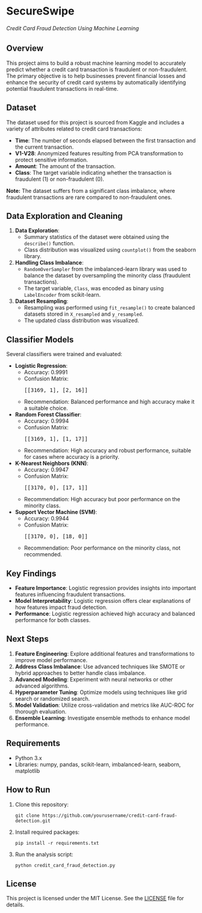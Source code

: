 <body><h1>SecureSwipe</h1> <h6>Credit Card Fraud Detection Using Machine Learning</h6> <h2>Overview</h2> <p>This project aims to build a robust machine learning model to accurately predict whether a credit card transaction is fraudulent or non-fraudulent. The primary objective is to help businesses prevent financial losses and enhance the security of credit card systems by automatically identifying potential fraudulent transactions in real-time.</p> <h2>Dataset</h2> <p>The dataset used for this project is sourced from Kaggle and includes a variety of attributes related to credit card transactions:</p> <ul> <li><strong>Time</strong>: The number of seconds elapsed between the first transaction and the current transaction.</li> <li><strong>V1-V28</strong>: Anonymized features resulting from PCA transformation to protect sensitive information.</li> <li><strong>Amount</strong>: The amount of the transaction.</li> <li><strong>Class</strong>: The target variable indicating whether the transaction is fraudulent (1) or non-fraudulent (0).</li> </ul> <p><strong>Note:</strong> The dataset suffers from a significant class imbalance, where fraudulent transactions are rare compared to non-fraudulent ones.</p> <h2>Data Exploration and Cleaning</h2> <ol> <li><strong>Data Exploration</strong>: <ul> <li>Summary statistics of the dataset were obtained using the <code>describe()</code> function.</li> <li>Class distribution was visualized using <code>countplot()</code> from the seaborn library.</li> </ul> </li> <li><strong>Handling Class Imbalance</strong>: <ul> <li><code>RandomOverSampler</code> from the imbalanced-learn library was used to balance the dataset by oversampling the minority class (fraudulent transactions).</li> <li>The target variable, <code>Class</code>, was encoded as binary using <code>LabelEncoder</code> from scikit-learn.</li> </ul> </li> <li><strong>Dataset Resampling</strong>: <ul> <li>Resampling was performed using <code>fit_resample()</code> to create balanced datasets stored in <code>X_resampled</code> and <code>y_resampled</code>.</li> <li>The updated class distribution was visualized.</li> </ul> </li> </ol> <h2>Classifier Models</h2> <p>Several classifiers were trained and evaluated:</p> <ul> <li><strong>Logistic Regression</strong>: <ul> <li>Accuracy: 0.9991</li> <li>Confusion Matrix: <pre>[[3169, 1], [2, 16]]</pre></li> <li>Recommendation: Balanced performance and high accuracy make it a suitable choice.</li> </ul> </li> <li><strong>Random Forest Classifier</strong>: <ul> <li>Accuracy: 0.9994</li> <li>Confusion Matrix: <pre>[[3169, 1], [1, 17]]</pre></li> <li>Recommendation: High accuracy and robust performance, suitable for cases where accuracy is a priority.</li> </ul> </li> <li><strong>K-Nearest Neighbors (KNN)</strong>: <ul> <li>Accuracy: 0.9947</li> <li>Confusion Matrix: <pre>[[3170, 0], [17, 1]]</pre></li> <li>Recommendation: High accuracy but poor performance on the minority class.</li> </ul> </li> <li><strong>Support Vector Machine (SVM)</strong>: <ul> <li>Accuracy: 0.9944</li> <li>Confusion Matrix: <pre>[[3170, 0], [18, 0]]</pre></li> <li>Recommendation: Poor performance on the minority class, not recommended.</li> </ul> </li> </ul> <h2>Key Findings</h2> <ul> <li><strong>Feature Importance</strong>: Logistic regression provides insights into important features influencing fraudulent transactions.</li> <li><strong>Model Interpretability</strong>: Logistic regression offers clear explanations of how features impact fraud detection.</li> <li><strong>Performance</strong>: Logistic regression achieved high accuracy and balanced performance for both classes.</li> </ul> <h2>Next Steps</h2> <ol> <li><strong>Feature Engineering</strong>: Explore additional features and transformations to improve model performance.</li> <li><strong>Address Class Imbalance</strong>: Use advanced techniques like SMOTE or hybrid approaches to better handle class imbalance.</li> <li><strong>Advanced Modeling</strong>: Experiment with neural networks or other advanced algorithms.</li> <li><strong>Hyperparameter Tuning</strong>: Optimize models using techniques like grid search or randomized search.</li> <li><strong>Model Validation</strong>: Utilize cross-validation and metrics like AUC-ROC for thorough evaluation.</li> <li><strong>Ensemble Learning</strong>: Investigate ensemble methods to enhance model performance.</li> </ol> <h2>Requirements</h2> <ul> <li>Python 3.x</li> <li>Libraries: numpy, pandas, scikit-learn, imbalanced-learn, seaborn, matplotlib</li> </ul> <h2>How to Run</h2> <ol> <li>Clone this repository: <pre><code>git clone https://github.com/yourusername/credit-card-fraud-detection.git</code></pre> </li> <li>Install required packages: <pre><code>pip install -r requirements.txt</code></pre> </li> <li>Run the analysis script: <pre><code>python credit_card_fraud_detection.py</code></pre> </li> </ol> <h2>License</h2> <p>This project is licensed under the MIT License. See the <a href="LICENSE">LICENSE</a> file for details.</p> </body> </html>
